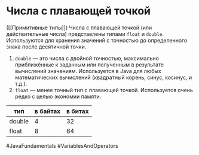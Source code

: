 # Числа с плавающей точкой
([[Примитивные типы]])
Числа с плавающей точкой (или действительные числа) представлены типами `float` и `double`. Используются для хранения значений с точностью до определенного знака после десятичной точки.

1. `double` — это числа с двойной точностью, максимально приближённые к заданным или полученным в результате вычислений значениям. Используется в Java для любых математических вычислений (квадратный корень, синус, косинус, и т.д.).
2. `float` — менее точный тип с плавающей точкой. Используется очень редко с целью экономии памяти.

| тип    | в байтах | в битах |
| ------ | -------- | ------- |
| double | 4        | 32      |
| float  | 8        | 64      | 

#JavaFundamentals 
#VariablesAndOperators
